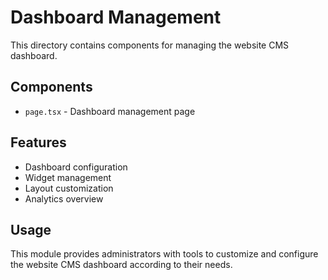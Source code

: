 # Dashboard Management

This directory contains components for managing the website CMS dashboard.

## Components

- `page.tsx` - Dashboard management page

## Features

- Dashboard configuration
- Widget management
- Layout customization
- Analytics overview

## Usage

This module provides administrators with tools to customize and configure the website CMS dashboard according to their needs.
